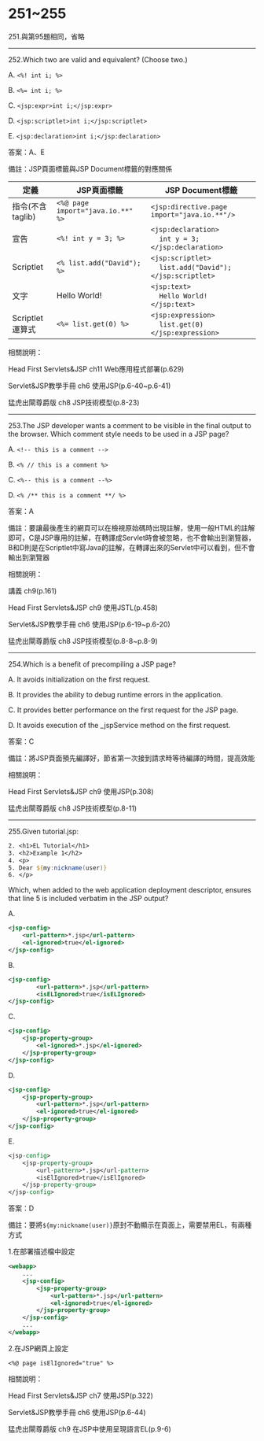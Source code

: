 251~255
========================

251.與第95題相同，省略

---
252.Which two are valid and equivalent? (Choose two.)

A.   `<%! int i; %> `

B.   `<%= int i; %>`

C.   `<jsp:expr>int i;</jsp:expr>` 

D.   `<jsp:scriptlet>int i;</jsp:scriptlet>` 

E.   `<jsp:declaration>int i;</jsp:declaration>`

<!--sec data-title="解析" data-id="section252_2" data-collapse=true ces-->
答案：A、E

備註：JSP頁面標籤與JSP Document標籤的對應關係

| 定義 | JSP頁面標籤 |  JSP Document標籤 |
| ----- | ----- | ----- |
| 指令(不含taglib)|`<%@ page import="java.io.**" %>`|`<jsp:directive.page import="java.io.**"/>`|
| 宣告|`<%! int y = 3; %>`|`<jsp:declaration>`<br> &nbsp;&nbsp;&nbsp; `int y = 3;`<br>`</jsp:declaration>`|
| Scriptlet|`<% list.add("David"); %>`|`<jsp:scriptlet>`<br> &nbsp;&nbsp;&nbsp; 	`list.add("David");`<br>`</jsp:scriptlet>`|
| 文字| Hello World!| `<jsp:text>`<br> &nbsp;&nbsp;&nbsp; 	`Hello World!`<br>`</jsp:text>`|
| Scriptlet運算式|`<%= list.get(0) %>`|`<jsp:expression>`<br> 	 &nbsp;&nbsp;&nbsp; `list.get(0)`<br>`</jsp:expression>`|


相關說明：

Head First Servlets&JSP ch11 Web應用程式部署(p.629)

Servlet&JSP教學手冊 ch6 使用JSP(p.6-40~p.6-41)

猛虎出閘尊爵版 ch8 JSP技術模型(p.8-23)
<!--endsec-->

---
253.The JSP developer wants a comment to be visible in the final output to the browser. Which comment style needs to be used in a JSP page?

A.   `<!-- this is a comment -->` 

B.   `<% // this is a comment %>` 

C.   `<%-- this is a comment --%>` 

D.   `<% /** this is a comment **/ %>`

<!--sec data-title="解析" data-id="section253_2" data-collapse=true ces-->
答案：A

備註：要讓最後產生的網頁可以在檢視原始碼時出現註解，使用一般HTML的註解即可，C是JSP專用的註解，在轉譯成Servlet時會被忽略，也不會輸出到瀏覽器，B和D則是在Scriptlet中寫Java的註解，在轉譯出來的Servlet中可以看到，但不會輸出到瀏覽器

相關說明：

講義 ch9(p.161)

Head First Servlets&JSP ch9 使用JSTL(p.458)

Servlet&JSP教學手冊 ch6 使用JSP(p.6-19~p.6-20)

猛虎出閘尊爵版 ch8 JSP技術模型(p.8-8~p.8-9)
<!--endsec-->

---
254.Which is a benefit of precompiling a JSP page?

A.   It avoids initialization on the first request. 

B.   It provides the ability to debug runtime errors in the application. 

C.   It provides better performance on the first request for the JSP page. 

D.   It avoids execution of the _jspService method on the first request.

<!--sec data-title="解析" data-id="section254_2" data-collapse=true ces-->
答案：C

備註：將JSP頁面預先編譯好，節省第一次接到請求時等待編譯的時間，提高效能

相關說明：

Head First Servlets&JSP ch9 使用JSP(p.308)

猛虎出閘尊爵版 ch8 JSP技術模型(p.8-11)
<!--endsec-->

---
255.Given tutorial.jsp: 

```jsp
2. <h1>EL Tutorial</h1> 
3. <h2>Example 1</h2> 
4. <p> 
5. Dear ${my:nickname(user)} 
6. </p> 
```

Which, when added to the web application deployment descriptor, ensures that line 5 is included verbatim in the JSP output?

A.   

```xml
<jsp-config> 
	<url-pattern>*.jsp</url-pattern> 
	<el-ignored>true</el-ignored> 
</jsp-config>
```

B.   

```xml
<jsp-config> 
		<url-pattern>*.jsp</url-pattern> 
		<isELIgnored>true</isELIgnored> 
</jsp-config> 
```

C.   

```xml
<jsp-config> 
	<jsp-property-group> 
		<el-ignored>*.jsp</el-ignored> 
	</jsp-property-group> 
</jsp-config> 
```

D.   

```xml
<jsp-config> 
	<jsp-property-group> 
		<url-pattern>*.jsp</url-pattern> 
		<el-ignored>true</el-ignored> 
	</jsp-property-group> 
</jsp-config> 
```

E.   

```jsp
<jsp-config> 
	<jsp-property-group> 
		<url-pattern>*.jsp</url-pattern> 
		<isElIgnored>true</isElIgnored> 
	</jsp-property-group> 
</jsp-config>
```

<!--sec data-title="解析" data-id="section255_2" data-collapse=true ces-->
答案：D

備註：要將`${my:nickname(user)}`原封不動顯示在頁面上，需要禁用EL，有兩種方式

1.在部署描述檔中設定

```xml
<webapp>
	...
	<jsp-config> 
		<jsp-property-group> 
			<url-pattern>*.jsp</url-pattern> 
			<el-ignored>true</el-ignored> 
		</jsp-property-group> 
	</jsp-config> 
	...
</webapp>
```

2.在JSP網頁上設定

`<%@ page isElIgnored="true" %>`

相關說明：

Head First Servlets&JSP ch7 使用JSP(p.322)

Servlet&JSP教學手冊 ch6 使用JSP(p.6-44)

猛虎出閘尊爵版 ch9 在JSP中使用呈現語言EL(p.9-6)
<!--endsec-->